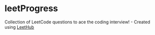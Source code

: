 # leetProgress
Collection of LeetCode questions to ace the coding interview! - Created using [LeetHub](https://github.com/QasimWani/LeetHub)
